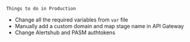 ```
Things to do in Production
```

- Change all the required variables from `var` file
- Manually add a custom domain and map stage name in API Gateway
- Change Alertshub and PASM authtokens
